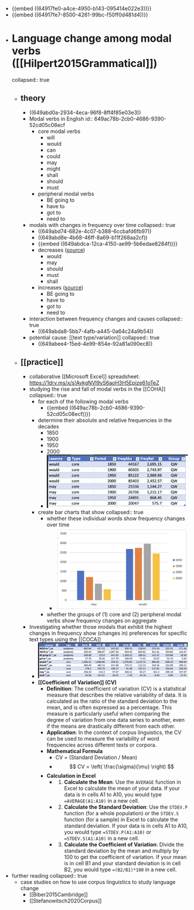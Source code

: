 - {{embed ((64917fe0-a4ce-4950-b143-095414e022e3))}}
- {{embed ((64917fe7-8500-4261-99bc-f50ff0d481d4))}}
- # Language change among modal verbs ([[Hilpert2015Grammatical]])
  collapsed:: true
	- ## theory
		- ((649abd0a-2934-4eca-96f8-8ff4f85e03e3))
		- Modal verbs in English
		  id:: 649ac78b-2cb0-4686-9390-52cd05c08ecf
			- core modal verbs
				- will
				- would
				- can
				- could
				- may
				- might
				- shall
				- should
				- must
			- peripheral modal verbs
				- BE going to
				- have to
				- got to
				- need to
		- modals with changes in frequency over time
		  collapsed:: true
			- ((649abd74-682e-4c07-b388-6ccbafd6fb97))
			- ((649abd8e-4b68-46ff-8a69-b11f268aa2cf))
			- {{embed ((649abdca-12ca-4150-ae99-5b6edae8284f))}}
			- decreases ([source](((649b01d8-55ec-4a2b-9455-ac178224b327))))
				- would
				- may
				- should
				- must
				- shall
			- increases ([source](((649abe39-2aaf-438b-89e0-298a7e3eadcb))))
				- BE going to
				- have to
				- got to
				- need to
		- interaction between frequency changes and causes
		  collapsed:: true
			- ((649abda8-5bb7-4afb-a445-0a64c24a9b54))
		- potential cause: [[text type/variation]]
		  collapsed:: true
			- ((649abee4-15ed-4e99-854e-92a81a090ec8))
	- ## [[practice]]
		- collaborative [[Microsoft Excel]] spreadsheet: https://1drv.ms/x/s!AvkgNVl9yS6aoH3H5Epize61oTeZ
		- studying the rise and fall of modal verbs in the [[COHA]]
		  collapsed:: true
			- for each of the following modal verbs
				- {{embed ((649ac78b-2cb0-4686-9390-52cd05c08ecf))}}
			- determine their absolute and relative frequencies in the decades
				- 1850
				- 1900
				- 1950
				- 2000
				- ![image.png](../assets/image_1687959697860_0.png)
			- create bar charts that show
			  collapsed:: true
				- whether these individual words show frequency changes over time
					- ![image.png](../assets/image_1687959732182_0.png)
				- whether the groups of (1) core and (2) peripheral modal verbs show frequency changes on aggregate
		- Investigating whether those modals that exhibit the highest changes in frequency show (changes in) preferences for specific text types using the [[COCA]]
			- ![image.png](../assets/image_1687959769997_0.png)
			- **[[Coefficient of Variation]] (CV)**
				- **Definition**: The coefficient of variation (CV) is a statistical measure that describes the relative variability of data. It is calculated as the ratio of the standard deviation to the mean, and is often expressed as a percentage. This measure is particularly useful when comparing the degree of variation from one data series to another, even if the means are drastically different from each other.
				- **Application**: In the context of corpus linguistics, the CV can be used to measure the variability of word frequencies across different texts or corpora.
				- **Mathematical Formula**
					- CV = (Standard Deviation / Mean)
					- $$ CV = \left( \frac{\sigma}{\mu} \right) $$
				- **Calculation in Excel**
					- 1. **Calculate the Mean**: Use the `AVERAGE` function in Excel to calculate the mean of your data. If your data is in cells A1 to A10, you would type `=AVERAGE(A1:A10)` in a new cell.
					- 2. **Calculate the Standard Deviation**: Use the `STDEV.P` function (for a whole population) or the `STDEV.S` function (for a sample) in Excel to calculate the standard deviation. If your data is in cells A1 to A10, you would type `=STDEV.P(A1:A10)` or `=STDEV.S(A1:A10)` in a new cell.
					- 3. **Calculate the Coefficient of Variation**: Divide the standard deviation by the mean and multiply by 100 to get the coefficient of variation. If your mean is in cell B1 and your standard deviation is in cell B2, you would type `=(B2/B1)*100` in a new cell.
- further reading
  collapsed:: true
	- case studies on how to use corpus linguistics to study language change
		- [[Biber2015Cambridge]]
		- [[Stefanowitsch2020Corpus]]